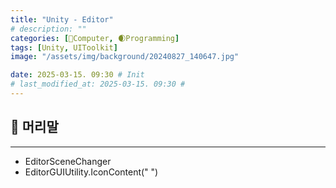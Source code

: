 ```yaml
---
title: "Unity - Editor"
# description: ""
categories: [💫Computer, 🌒Programming]
tags: [Unity, UIToolkit]
image: "/assets/img/background/20240827_140647.jpg"

date: 2025-03-15. 09:30 # Init
# last_modified_at: 2025-03-15. 09:30 #
---
```


## 💫 머리말

---

- EditorSceneChanger
- EditorGUIUtility.IconContent(" ")
